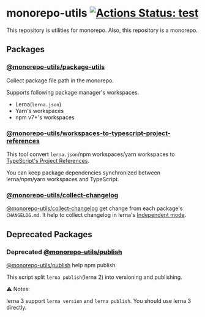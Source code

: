 # monorepo-utils [![Actions Status: test](https://github.com/azu/monorepo-utils/workflows/test/badge.svg)](https://github.com/azu/monorepo-utils/actions?query=workflow%3A"test")

This repository is utilities for monorepo.
Also, this repository is a monorepo.

## Packages

### [@monorepo-utils/package-utils](./packages/@monorepo-utils/package-utils)

Collect package file path in the monorepo.

Supports following package manager's workspaces.

- Lerna(`lerna.json`)
- Yarn's workspaces
- npm v7+'s workspaces

### [@monorepo-utils/workspaces-to-typescript-project-references](./packages/@monorepo-utils/workspaces-to-typescript-project-references)

This tool convert `lerna.json`/npm workspaces/yarn workspaces to [TypeScript's Project References](https://www.typescriptlang.org/docs/handbook/project-references.html).

You can keep package dependencies synchronized between lerna/npm/yarn workspaces and TypeScript.

### [@monorepo-utils/collect-changelog](./packages/@monorepo-utils/collect-changelog)

[@monorepo-utils/collect-changelog](./packages/@monorepo-utils/collect-changelog) get change from each package's `CHANGELOG.md`.
It help to collect changelog in lerna's [Independent mode](https://github.com/lerna/lerna#independent-mode---independent).

## Deprecated Packages

### **Deprecated** <del>[@monorepo-utils/publish](./packages/@monorepo-utils/publish)</del>

[@monorepo-utils/publish](./archives/publish) help npm publish.

This script split `lerna publish`(lerna 2) into versioning and publishing.

:warning: Notes:

lerna 3 support `lerna version` and `lerna publish`.
You should use lerna 3 directly.

